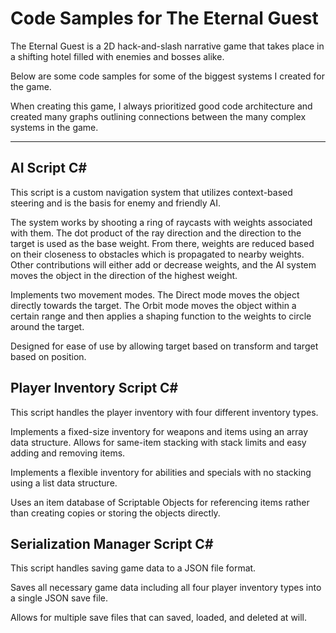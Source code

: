 # Code Samples for The Eternal Guest

The Eternal Guest is a 2D hack-and-slash narrative game that takes place in a shifting hotel filled with enemies and bosses alike.

Below are some code samples for some of the biggest systems I created for the game.

When creating this game, I always prioritized good code architecture and created many graphs outlining connections between the many complex systems in the game.

---

## AI Script C#

This script is a custom navigation system that utilizes context-based steering and is the basis for enemy and friendly AI.

The system works by shooting a ring of raycasts with weights associated with them. The dot product of the ray direction and the direction to the target is used as the base weight. From there, weights are reduced based on their closeness to obstacles which is propagated to nearby weights. Other contributions will either add or decrease weights, and the AI system moves the object in the direction of the highest weight.

Implements two movement modes. The Direct mode moves the object directly towards the target. The Orbit mode moves the object within a certain range and then applies a shaping function to the weights to circle around the target.

Designed for ease of use by allowing target based on transform and target based on position.

## Player Inventory Script C#

This script handles the player inventory with four different inventory types.

Implements a fixed-size inventory for weapons and items using an array data structure. Allows for same-item stacking with stack limits and easy adding and removing items.

Implements a flexible inventory for abilities and specials with no stacking using a list data structure.

Uses an item database of Scriptable Objects for referencing items rather than creating copies or storing the objects directly.

## Serialization Manager Script C#

This script handles saving game data to a JSON file format.

Saves all necessary game data including all four player inventory types into a single JSON save file.

Allows for multiple save files that can saved, loaded, and deleted at will.
